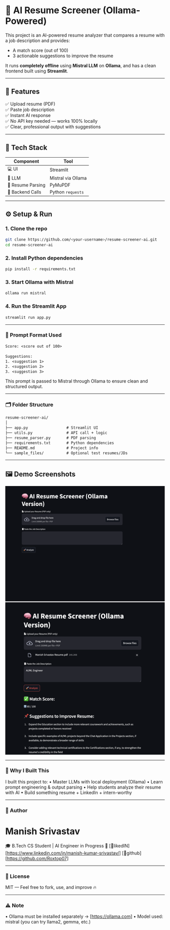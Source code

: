# 🧠 AI Resume Screener (Ollama-Powered)

This project is an AI-powered resume analyzer that compares a resume with a job description and provides:
- A match score (out of 100)
- 3 actionable suggestions to improve the resume

It runs **completely offline** using **Mistral LLM** on **Ollama**, and has a clean frontend built using **Streamlit**.

---

## 🚀 Features

✅ Upload resume (PDF)  
✅ Paste job description  
✅ Instant AI response  
✅ No API key needed — works 100% locally  
✅ Clear, professional output with suggestions  

---

## 🧰 Tech Stack

| Component | Tool |
|----------|------|
| 💻 UI | Streamlit |
| 🧠 LLM | Mistral via Ollama |
| 📄 Resume Parsing | PyMuPDF |
| 🔗 Backend Calls | Python `requests` |

---

## ⚙️ Setup & Run

### 1. Clone the repo

```bash
git clone https://github.com/<your-username>/resume-screener-ai.git
cd resume-screener-ai
```

### 2. Install Python dependencies
```bash
pip install -r requirements.txt
```

### 3. Start Ollama with Mistral
```bash
ollama run mistral
```

### 4. Run the Streamlit App
```bash
streamlit run app.py
```

---

### 🧠 Prompt Format Used
```text
Score: <score out of 100>

Suggestions:
1. <suggestion 1>
2. <suggestion 2>
3. <suggestion 3>
```
This prompt is passed to Mistral through Ollama to ensure clean and structured output.

---

### 🗂️ Folder Structure
```Folder Structure
resume-screener-ai/
│
├── app.py                 # Streamlit UI
├── utils.py               # API call + logic
├── resume_parser.py       # PDF parsing
├── requirements.txt       # Python dependencies
├── README.md              # Project info
└── sample_files/          # Optional test resumes/JDs
```
---

 ## 🖼️ Demo Screenshots

![Landing Page](Landing.png)
![Output Page](Output.png)

-----

### 📌 Why I Built This

I built this project to:
	•	Master LLMs with local deployment (Ollama)
	•	Learn prompt engineering & output parsing
	•	Help students analyze their resume with AI
	•	Build something resume + LinkedIn + intern-worthy

---

### 👤 Author

# Manish Srivastav
🎓 B.Tech CS Student | AI Engineer in Progress 🚀
[🔗likedIN][https://www.linkedin.com/in/manish-kumar-srivastav/]
[🐙github][https://github.com/Roxtop07]

---

### 🔖 License
MIT — Feel free to fork, use, and improve 🔥

----

### ⚠️ Note
•	Ollama must be installed separately → [https://ollama.com]
•	Model used: mistral (you can try llama2, gemma, etc.)
